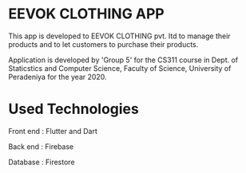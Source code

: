 # EEVOK CLOTHING APP

This app is developed to EEVOK CLOTHING pvt. ltd to manage their products and to let customers to purchase their products.

Application is developed by 'Group 5' for the CS311 course in Dept. of Staticstics and Computer Science, Faculty of Science, University of Peradeniya for the year 2020.

# Used Technologies
  Front end : Flutter and Dart
  
  Back end : Firebase
  
  Database : Firestore
  
  
